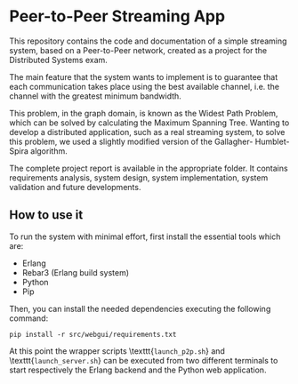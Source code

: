 # Peer-to-Peer Streaming App

This repository contains the code and documentation of a simple streaming system, based on a Peer-to-Peer network, created as a project for the Distributed Systems exam.

The main feature that the system wants to implement is to guarantee that each communication takes place using the best available channel, i.e. the channel with the greatest minimum bandwidth.

This problem, in the graph domain, is known as the Widest Path Problem, which can be solved by calculating the Maximum Spanning Tree. Wanting to develop a distributed application, such as a real streaming system, to solve this problem, we used a slightly modified version of the Gallagher- Humblet-Spira algorithm.

The complete project report is available in the appropriate folder. It contains requirements analysis, system design, system implementation, system validation and future developments.

## How to use it

To run the system with minimal effort, first install the essential tools which are:
- Erlang
- Rebar3 (Erlang build system)
- Python
- Pip

Then, you can install the needed dependencies executing the following command:
```console
pip install -r src/webgui/requirements.txt 
```

At this point the wrapper scripts \texttt{`launch_p2p.sh`} and \texttt{`launch_server.sh`} can be executed from two different terminals to start respectively the Erlang backend and the Python web application.